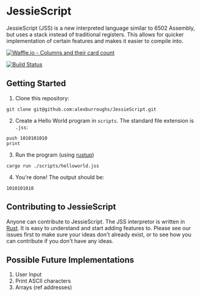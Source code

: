 # JessieScript

JessieScript (JSS) is a new interpreted language similar to 6502 Assembly, but uses a stack instead of traditional registers. This allows for quicker implementation of certain features and makes it easier to compile into.

[![Waffle.io - Columns and their card count](https://badge.waffle.io/alexburroughs/JessieScript.svg?columns=all)](https://waffle.io/alexburroughs/JessieScript)

[![Build Status](https://travis-ci.org/alexburroughs/JessieScript.svg?branch=master)](https://travis-ci.org/alexburroughs/JessieScript)


## Getting Started

1. Clone this repository:
```
git clone git@github.com:alexburroughs/JessieScript.git
```

2. Create a Hello World program in `scripts`. The standard file extension is `.jss`:
```
push 1010101010
print
```

3. Run the program (using [rustup](https://rustup.rs/))
```
cargo run ./scripts/helloworld.jss
```

4. You're done! The output should be:
```
1010101010
```

## Contributing to JessieScript

Anyone can contribute to JessieScript. The JSS interpretor is written in [Rust](https://www.rust-lang.org). It is easy to understand and start adding features to. Please see our issues first to make sure your ideas don't already exist, or to see how you can contribute if you don't have any ideas.

## Possible Future Implementations

1. User Input
2. Print ASCII characters
3. Arrays (ref addresses)